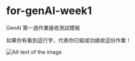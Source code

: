 # for-genAI-week1
GenAI 第一週作業接收測試模板

如果你有看到這行字，代表你已經成功接收這份作業！

![Alt text of the image](https://docs.google.com/presentation/d/1WDMzopKq5BsXk4WoBNpI11dSFyWMC2Rr8--ayDkbkXk/edit?usp=drive_link")
